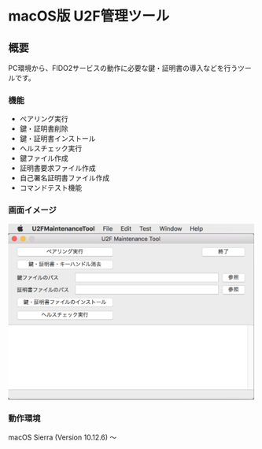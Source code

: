 # macOS版 U2F管理ツール

## 概要
PC環境から、FIDO2サービスの動作に必要な鍵・証明書の導入などを行うツールです。

### 機能
* ペアリング実行
* 鍵・証明書削除
* 鍵・証明書インストール
* ヘルスチェック実行
* 鍵ファイル作成
* 証明書要求ファイル作成
* 自己署名証明書ファイル作成
* コマンドテスト機能

### 画面イメージ
<img src="../../assets/0001.png" width="500">

### 動作環境
macOS Sierra (Version 10.12.6) 〜
